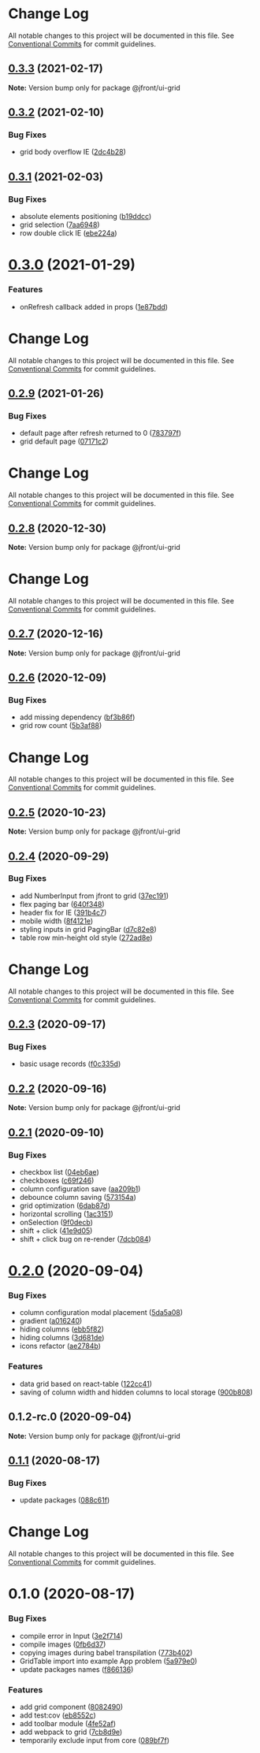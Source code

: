 # Change Log

All notable changes to this project will be documented in this file. See
[Conventional Commits](https://conventionalcommits.org) for commit guidelines.

## [0.3.3](https://github.com/Jepria/jfront-ui/compare/@jfront/ui-grid@0.3.2...@jfront/ui-grid@0.3.3) (2021-02-17)

**Note:** Version bump only for package @jfront/ui-grid

## [0.3.2](https://github.com/Jepria/jfront-ui/compare/@jfront/ui-grid@0.3.1...@jfront/ui-grid@0.3.2) (2021-02-10)

### Bug Fixes

- grid body overflow IE
  ([2dc4b28](https://github.com/Jepria/jfront-ui/commit/2dc4b281a3fcca0fd7b6560744e0cb13ffaf190e))

## [0.3.1](https://github.com/Jepria/jfront-ui/compare/@jfront/ui-grid@0.3.0...@jfront/ui-grid@0.3.1) (2021-02-03)

### Bug Fixes

- absolute elements positioning
  ([b19ddcc](https://github.com/Jepria/jfront-ui/commit/b19ddcc7ece55009f8b309b854671d230608c807))
- grid selection
  ([7aa6948](https://github.com/Jepria/jfront-ui/commit/7aa6948d1fb19f57b7ddb2f00b8d6b74b51e35aa))
- row double click IE
  ([ebe224a](https://github.com/Jepria/jfront-ui/commit/ebe224ad380134c34010019fb92c0f5eb90e21f2))

# [0.3.0](https://github.com/Jepria/jfront-ui/compare/@jfront/ui-grid@0.2.9...@jfront/ui-grid@0.3.0) (2021-01-29)

### Features

- onRefresh callback added in props
  ([1e87bdd](https://github.com/Jepria/jfront-ui/commit/1e87bdd7a8e97eea8c0b4f0d6005366d8521f23b))

# Change Log

All notable changes to this project will be documented in this file. See
[Conventional Commits](https://conventionalcommits.org) for commit guidelines.

## [0.2.9](https://github.com/Jepria/jfront-ui/compare/@jfront/ui-grid@0.2.8...@jfront/ui-grid@0.2.9) (2021-01-26)

### Bug Fixes

- default page after refresh returned to 0
  ([783797f](https://github.com/Jepria/jfront-ui/commit/783797f4373937d04c2c32786696f5ad75fd6e31))
- grid default page
  ([07171c2](https://github.com/Jepria/jfront-ui/commit/07171c2040e1d35d2bcb820d6d575a9578a32303))

# Change Log

All notable changes to this project will be documented in this file. See
[Conventional Commits](https://conventionalcommits.org) for commit guidelines.

## [0.2.8](https://github.com/Jepria/jfront-ui/compare/@jfront/ui-grid@0.2.7...@jfront/ui-grid@0.2.8) (2020-12-30)

**Note:** Version bump only for package @jfront/ui-grid

# Change Log

All notable changes to this project will be documented in this file. See
[Conventional Commits](https://conventionalcommits.org) for commit guidelines.

## [0.2.7](https://github.com/Jepria/jfront-ui/compare/@jfront/ui-grid@0.2.6...@jfront/ui-grid@0.2.7) (2020-12-16)

**Note:** Version bump only for package @jfront/ui-grid

## [0.2.6](https://github.com/Jepria/jfront-ui/compare/@jfront/ui-grid@0.2.5...@jfront/ui-grid@0.2.6) (2020-12-09)

### Bug Fixes

- add missing dependency
  ([bf3b86f](https://github.com/Jepria/jfront-ui/commit/bf3b86f5c6eb54cff54a8a7ed873e47c6d19789c))
- grid row count
  ([5b3af88](https://github.com/Jepria/jfront-ui/commit/5b3af88b82e33b4a63a22a0dc64eabcccd2e2eba))

# Change Log

All notable changes to this project will be documented in this file. See
[Conventional Commits](https://conventionalcommits.org) for commit guidelines.

## [0.2.5](https://github.com/Jepria/jfront-ui/compare/@jfront/ui-grid@0.2.4...@jfront/ui-grid@0.2.5) (2020-10-23)

**Note:** Version bump only for package @jfront/ui-grid

## [0.2.4](https://github.com/Jepria/jfront-ui/compare/@jfront/ui-grid@0.2.3...@jfront/ui-grid@0.2.4) (2020-09-29)

### Bug Fixes

- add NumberInput from jfront to grid
  ([37ec191](https://github.com/Jepria/jfront-ui/commit/37ec1913f1bb54f876a71114f535b7f831501d36))
- flex paging bar
  ([640f348](https://github.com/Jepria/jfront-ui/commit/640f3489a9b3022221b75d5a9c0cad71ef1f0d67))
- header fix for IE
  ([391b4c7](https://github.com/Jepria/jfront-ui/commit/391b4c772f9ab091fae145746a9e5216b7817d0c))
- mobile width
  ([8f4121e](https://github.com/Jepria/jfront-ui/commit/8f4121e85eb5e27b005660d17356469c73a1d798))
- styling inputs in grid PagingBar
  ([d7c82e8](https://github.com/Jepria/jfront-ui/commit/d7c82e8f1136f18abbb5c32510a2b09720720fa3))
- table row min-height old style
  ([272ad8e](https://github.com/Jepria/jfront-ui/commit/272ad8e09c21d72e15132b3b9541442a67ec6cfc))

# Change Log

All notable changes to this project will be documented in this file. See
[Conventional Commits](https://conventionalcommits.org) for commit guidelines.

## [0.2.3](https://github.com/Jepria/jfront-ui/compare/@jfront/ui-grid@0.2.2...@jfront/ui-grid@0.2.3) (2020-09-17)

### Bug Fixes

- basic usage records
  ([f0c335d](https://github.com/Jepria/jfront-ui/commit/f0c335d13c74a6b52e63482fee90f04a7267db0f))

## [0.2.2](https://github.com/Jepria/jfront-ui/compare/@jfront/ui-grid@0.2.1...@jfront/ui-grid@0.2.2) (2020-09-16)

**Note:** Version bump only for package @jfront/ui-grid

## [0.2.1](https://github.com/Jepria/jfront-ui/compare/@jfront/ui-grid@0.2.0...@jfront/ui-grid@0.2.1) (2020-09-10)

### Bug Fixes

- checkbox list
  ([04eb6ae](https://github.com/Jepria/jfront-ui/commit/04eb6aefe11efb783eab745d0f14785a337548a0))
- checkboxes
  ([c69f246](https://github.com/Jepria/jfront-ui/commit/c69f246d51390303c5f4d99a82a181720350e8c2))
- column configuration save
  ([aa209b1](https://github.com/Jepria/jfront-ui/commit/aa209b18babaf11348d6610701c3639336befcd4))
- debounce column saving
  ([573154a](https://github.com/Jepria/jfront-ui/commit/573154adca56c8377b6707c4283e4ade3d5564f5))
- grid optimization
  ([6dab87d](https://github.com/Jepria/jfront-ui/commit/6dab87d08d25c5f8442ff8e38d99e3f9c89c17f4))
- horizontal scrolling
  ([1ac3151](https://github.com/Jepria/jfront-ui/commit/1ac3151ffa410f926fa31e6addadf7a0efddfcee))
- onSelection
  ([9f0decb](https://github.com/Jepria/jfront-ui/commit/9f0decb322640d9f061037a49a5d577b884da40e))
- shift + click
  ([41e9d05](https://github.com/Jepria/jfront-ui/commit/41e9d05b881ded6f6869dab37f0b9a7b2c5fa127))
- shift + click bug on re-render
  ([7dcb084](https://github.com/Jepria/jfront-ui/commit/7dcb08497f18d03185733ed4d8cf319e4dddafec))

# [0.2.0](https://github.com/Jepria/jfront-ui/compare/@jfront/ui-grid@0.1.1...@jfront/ui-grid@0.2.0) (2020-09-04)

### Bug Fixes

- column configuration modal placement
  ([5da5a08](https://github.com/Jepria/jfront-ui/commit/5da5a081b412b3faa063140f1b62238f9c2cc912))
- gradient
  ([a016240](https://github.com/Jepria/jfront-ui/commit/a0162405fd2c3b9073816ac7d971df2250e1ff85))
- hiding columns
  ([ebb5f82](https://github.com/Jepria/jfront-ui/commit/ebb5f82795302d2ddd1eaa3b2b58d78be087b030))
- hiding columns
  ([3d681de](https://github.com/Jepria/jfront-ui/commit/3d681de69e4e8eb06e1b25e65e7d1930658a6de4))
- icons refactor
  ([ae2784b](https://github.com/Jepria/jfront-ui/commit/ae2784be68bbba3c6bafc2775a4a5a50c059c92e))

### Features

- data grid based on react-table
  ([122cc41](https://github.com/Jepria/jfront-ui/commit/122cc41ac883337a140fdc745893ab00cb0cd37a))
- saving of column width and hidden columns to local storage
  ([900b808](https://github.com/Jepria/jfront-ui/commit/900b8085a31f8c21726b28da3d24f949023a6ff4))

## 0.1.2-rc.0 (2020-09-04)

**Note:** Version bump only for package @jfront/ui-grid

## [0.1.1](https://github.com/Jepria/jfront-ui/compare/@jfront/ui-grid@0.1.0...@jfront/ui-grid@0.1.1) (2020-08-17)

### Bug Fixes

- update packages
  ([088c61f](https://github.com/Jepria/jfront-ui/commit/088c61f2c7e5b4240adba0f4565ce43a23487d43))

# Change Log

All notable changes to this project will be documented in this file. See
[Conventional Commits](https://conventionalcommits.org) for commit guidelines.

# 0.1.0 (2020-08-17)

### Bug Fixes

- compile error in Input
  ([3e2f714](https://github.com/Jepria/jfront-components/commit/3e2f714ba7232d3e8e12a026ede9e21604dddc5d))
- compile images
  ([0fb6d37](https://github.com/Jepria/jfront-components/commit/0fb6d3746627cd554693b7e8c5e142ad4db5a5fc))
- copying images during babel transpilation
  ([773b402](https://github.com/Jepria/jfront-components/commit/773b4022c35d4aadf8ae2897b39ddb4107a810b1))
- GridTable import into example App problem
  ([5a979e0](https://github.com/Jepria/jfront-components/commit/5a979e0a27fe78131c3c722865fa6cfe41be44c9))
- update packages names
  ([f866136](https://github.com/Jepria/jfront-components/commit/f866136a1ac3388a010816fe9cfffa75c91818b7))

### Features

- add grid component
  ([8082490](https://github.com/Jepria/jfront-components/commit/80824909fcc1e9b9f4c1c83f0263ec5937db25eb))
- add test:cov
  ([eb8552c](https://github.com/Jepria/jfront-components/commit/eb8552cda1ad5056ae62d665b31cf8ff6f0b760f))
- add toolbar module
  ([4fe52af](https://github.com/Jepria/jfront-components/commit/4fe52afabe19494e6af464a68bd9f77a704f8b0e))
- add webpack to grid
  ([7cb8d9e](https://github.com/Jepria/jfront-components/commit/7cb8d9efefd28e05aed898ef4562e5f2bc67f1b5))
- temporarily exclude input from core
  ([089bf7f](https://github.com/Jepria/jfront-components/commit/089bf7f5ae5dd49a6fb51766fcd18dfa9c0c9b75))
